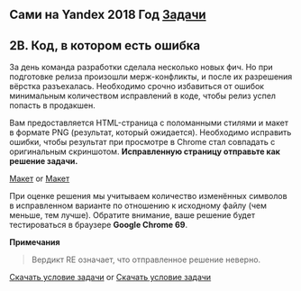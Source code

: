## Сами на Yandex 2018 Год [Задачи](https://contest.yandex.ru/hiring/contest/10824/enter/)

## 2B. Код, в котором есть ошибка

За день команда разработки сделала несколько новых фич. Но при подготовке релиза произошли мерж-конфликты, и после их разрешения вёрстка разъехалась. Необходимо срочно избавиться от ошибок минимальным количеством исправлений в коде, чтобы релиз успел попасть в продакшен.

Вам предоставляется HTML-страница с поломанными стилями и макет в формате PNG (результат, который ожидается). Необходимо исправить ошибки, чтобы результат при просмотре в Chrome стал совпадать с оригинальным скриншотом. **Исправленную страницу отправьте как решение задачи.**

[Макет](https://raw.githubusercontent.com/tadatuta/blc/gh-pages/original2.png) or [Макет](/2018_front/2B/original2.png)

При оценке решения мы учитываем количество изменённых символов в исправленном варианте по отношению к исходному файлу (чем меньше, тем лучше).
Обратите внимание, ваше решение будет тестироваться в браузере **Google Chrome 69**.

**Примечания**

>Вердикт RE означает, что отправленное решение неверно.

[Скачать условие задачи](https://contest.yandex.ru/hiring/contest/10824/download/2B/) or [Скачать условие задачи](/2018_front/2B/problem2.html)
